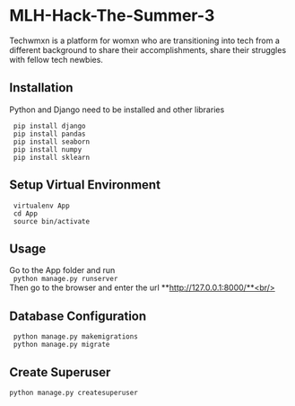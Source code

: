 # MLH-Hack-The-Summer-3
Techwmxn is a platform for womxn who are transitioning into tech from a different background to share their accomplishments, share their struggles with fellow tech newbies.
## Installation<br/>
Python and Django need to be installed and other libraries<br/>

``` pip install django```<br/>
``` pip install pandas```<br/>
``` pip install seaborn```<br/>
``` pip install numpy```<br/>
``` pip install sklearn```<br/>

## Setup Virtual Environment
``` virtualenv App```<br/>
``` cd App```<br/>
``` source bin/activate```<br/>

## Usage<br/>
Go to the App folder and run<br/>
``` python manage.py runserver```<br/>
Then go to the browser and enter the url **http://127.0.0.1:8000/**<br/>

## Database Configuration<br/>
``` python manage.py makemigrations```<br/>
``` python manage.py migrate```<br/>

## Create Superuser<br/>
```python manage.py createsuperuser```

